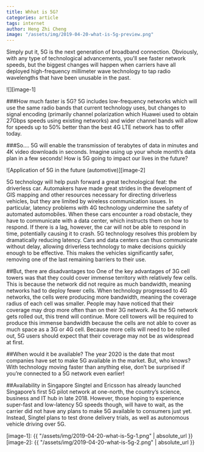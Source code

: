 ```yaml
---
title: Whhat is 5G?
categories: article
tags: internet
author: Heng Zhi Cheng
image: "/assets/img/2019-04-20-what-is-5g-preview.png"
---
```


Simply put it, 5G is the next generation of broadband connection. Obviously, with any type of technological advancements, you'll see faster network speeds, but the biggest changes will happen when carriers have all deployed high-frequency millimeter wave technology to tap radio wavelengths that have been unusable in the past.

![][image-1]

###How much faster is 5G?
5G includes low-frequency networks which will use the same radio bands that current technology uses, but changes to signal encoding (primarily channel polarization which Huawei used to obtain 27Gbps speeds using existing networks) and wider channel bands will allow for speeds up to 50% better than the best 4G LTE network has to offer today.


###So….
5G will enable the transmission of terabytes of data in minutes and 4K video downloads in seconds. Imagine using up your whole month’s data plan in a few seconds! How is 5G going to impact our lives in the future?

![Application of 5G in the future (automotive)][image-2]
  

5G technology will help push forward a great technological feat: the driverless car. Automakers have made great strides in the development of GIS mapping and other resources necessary for directing driverless vehicles, but they are limited by wireless communication issues. In particular, latency problems with 4G technology undermine the safety of automated automobiles. When these cars encounter a road obstacle, they have to communicate with a data center, which instructs them on how to respond. If there is a lag, however, the car will not be able to respond in time, potentially causing it to crash. 5G technology resolves this problem by dramatically reducing latency. Cars and data centers can thus communicate without delay, allowing driverless technology to make decisions quickly enough to be effective. This makes the vehicles significantly safer, removing one of the last remaining barriers to their use.

##But, there are disadvantages too
One of the key advantages of 3G cell towers was that they could cover immense territory with relatively few cells. This is because the network did not require as much bandwidth, meaning networks had to deploy fewer cells. When technology progressed to 4G networks, the cells were producing more bandwidth, meaning the coverage radius of each cell was smaller. People may have noticed that their coverage may drop more often than on their 3G network. As the 5G network gets rolled out, this trend will continue. More cell towers will be required to produce this immense bandwidth because the cells are not able to cover as much space as a 3G or 4G cell. Because more cells will need to be rolled out, 5G users should expect that their coverage may not be as widespread at first.

##When would it be available?
The year 2020 is the date that most companies have set to make 5G available in the market. But, who knows?  With technology moving faster than anything else, don’t be surprised if you’re connected to a 5G network even earlier! 

##Availability in Singapore
Singtel and Ericsson has already launched Singapore’s first 5G pilot network at one-north, the country’s science, business and IT hub in late 2018. However, those hoping to experience super-fast and low-latency 5G speeds though, will have to wait, as the carrier did not have any plans to make 5G available to consumers just yet. Instead, Singtel plans to test drone delivery trials, as well as autonomous vehicle driving over 5G.


[image-1]: {{ "/assets/img/2019-04-20-what-is-5g-1.png" | absolute_url }}
[image-2]: {{ "/assets/img/2019-04-20-what-is-5g-2.png" | absolute_url }}
